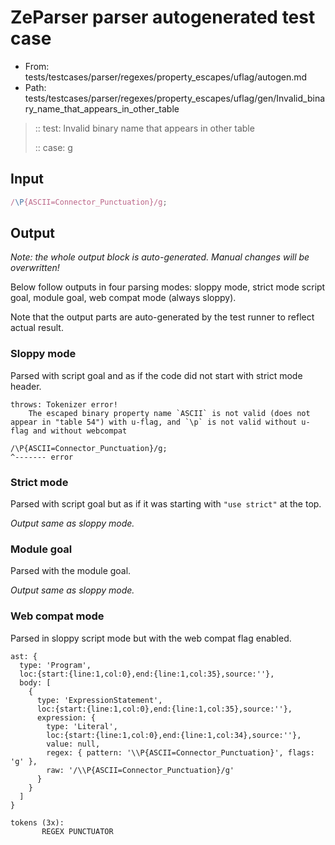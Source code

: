 # ZeParser parser autogenerated test case

- From: tests/testcases/parser/regexes/property_escapes/uflag/autogen.md
- Path: tests/testcases/parser/regexes/property_escapes/uflag/gen/Invalid_binary_name_that_appears_in_other_table

> :: test: Invalid binary name that appears in other table
>
> :: case: g

## Input


`````js
/\P{ASCII=Connector_Punctuation}/g;
`````

## Output

_Note: the whole output block is auto-generated. Manual changes will be overwritten!_

Below follow outputs in four parsing modes: sloppy mode, strict mode script goal, module goal, web compat mode (always sloppy).

Note that the output parts are auto-generated by the test runner to reflect actual result.

### Sloppy mode

Parsed with script goal and as if the code did not start with strict mode header.

`````
throws: Tokenizer error!
    The escaped binary property name `ASCII` is not valid (does not appear in "table 54") with u-flag, and `\p` is not valid without u-flag and without webcompat

/\P{ASCII=Connector_Punctuation}/g;
^------- error
`````

### Strict mode

Parsed with script goal but as if it was starting with `"use strict"` at the top.

_Output same as sloppy mode._

### Module goal

Parsed with the module goal.

_Output same as sloppy mode._

### Web compat mode

Parsed in sloppy script mode but with the web compat flag enabled.

`````
ast: {
  type: 'Program',
  loc:{start:{line:1,col:0},end:{line:1,col:35},source:''},
  body: [
    {
      type: 'ExpressionStatement',
      loc:{start:{line:1,col:0},end:{line:1,col:35},source:''},
      expression: {
        type: 'Literal',
        loc:{start:{line:1,col:0},end:{line:1,col:34},source:''},
        value: null,
        regex: { pattern: '\\P{ASCII=Connector_Punctuation}', flags: 'g' },
        raw: '/\\P{ASCII=Connector_Punctuation}/g'
      }
    }
  ]
}

tokens (3x):
       REGEX PUNCTUATOR
`````

